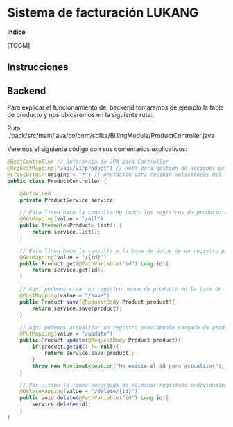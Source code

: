 # Sistema de facturación LUKANG

**Indice**

[TOCM]

## Instrucciones

## Backend
Para explicar el funcionamiento del backend tomaremos de ejemplo la tabla de producto y nos ubicaremos en la siguiente ruta:

Ruta: ./back/src/main/java/co/com/sofka/BillingModule/ProductController.java

Veremos el siguiente código con sus comentarios explicativos:
```java
@RestController // Referencia de JPA para Controller
@RequestMapping("/api/v1/product") // Ruta para gestión de acciones de producto
@CrossOrigin(origins = "*") // Anotación para recibir solicitudes del front-end
public class ProductController {

    @Autowired
    private ProductService service;

	// Esta linea hace la consulta de todos los registros de producto a la base de datos.
    @GetMapping(value = "/all")
    public Iterable<Product> list() {
        return service.list();
    }

	// Esta linea hace la consulta a la base de datos de un registro por id.
    @GetMapping(value = "/{id}")
    public Product get(@PathVariable("id") Long id){
        return service.get(id);
    }

	// Aqui podemos crear un registro nuevo de producto en la base de datos
    @PostMapping(value = "/save")
    public Product save(@RequestBody Product product){
        return service.save(product);
    }

	// Aqui podemos actualizar un registro previamente cargado de producto en la base de datos
    @PutMapping(value = "/update")
    public Product update(@RequestBody Product product){
        if(product.getId() != null){
            return service.save(product);
        }
        throw new RuntimeException("No existe el id para actualizar");
    }

	// Por ultimo la linea encargada de eliminar registros individualmente por id
    @DeleteMapping(value = "/delete/{id}")
    public void delete(@PathVariable("id") Long id){
        service.delete(id);
    }
}
```

